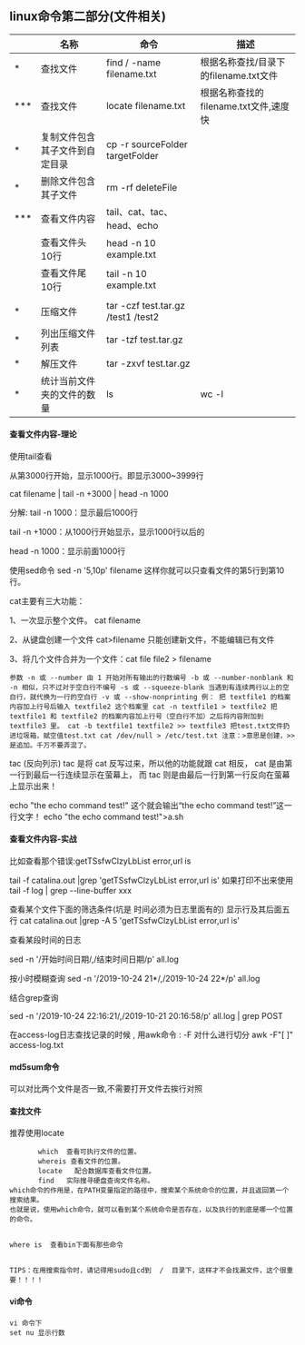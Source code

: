 # 
## linux命令第二部分(文件相关)


| | 名称 | 命令  | 描述 |
|-----|-----|-----|------|
|*|查找文件|find / -name filename.txt| 根据名称查找/目录下的filename.txt文件|
|***|查找文件|locate  filename.txt| 根据名称查找的filename.txt文件,速度快|
|*|复制文件包含其子文件到自定目录|cp -r sourceFolder targetFolder||
|*|删除文件包含其子文件|rm -rf deleteFile||
|***| 查看文件内容|tail、cat、tac、head、echo||
| | 查看文件头10行 | head -n 10 example.txt||
| |查看文件尾10行 | tail -n 10 example.txt|| 
||||
|*|压缩文件|tar -czf test.tar.gz /test1 /test2||
|*|列出压缩文件列表|tar -tzf test.tar.gz||
|*|解压文件| tar -zxvf test.tar.gz||
|*|统计当前文件夹的文件的数量|ls |wc -l||



#### 查看文件内容-理论

使用tail查看

从第3000行开始，显示1000行。即显示3000~3999行

cat filename | tail -n +3000 | head -n 1000

分解:
tail -n 1000：显示最后1000行

tail -n +1000：从1000行开始显示，显示1000行以后的

head -n 1000：显示前面1000行

使用sed命令
sed -n '5,10p' filename 这样你就可以只查看文件的第5行到第10行。


cat主要有三大功能：

1、一次显示整个文件。 cat filename

2、从键盘创建一个文件 cat>filename  只能创建新文件，不能编辑已有文件

3、将几个文件合并为一个文件：cat file file2 > filename

`
参数
-n 或 --number 由 1 开始对所有输出的行数编号
-b 或 --number-nonblank 和 -n 相似，只不过对于空白行不编号
-s 或 --squeeze-blank 当遇到有连续两行以上的空白行，就代换为一行的空白行
-v 或 --show-nonprinting
例：
把 textfile1 的档案内容加上行号后输入 textfile2 这个档案里
cat -n textfile1 > textfile2
把 textfile1 和 textfile2 的档案内容加上行号（空白行不加）之后将内容附加到 textfile3 里。
cat -b textfile1 textfile2 >> textfile3
把test.txt文件扔进垃圾箱，赋空值test.txt
cat /dev/null > /etc/test.txt
注意：>意思是创建，>>是追加。千万不要弄混了。
`

tac (反向列示)
tac 是将 cat 反写过来，所以他的功能就跟 cat 相反， cat 是由第一行到最后一行连续显示在萤幕上，
而 tac 则是由最后一行到第一行反向在萤幕上显示出来！

echo "the echo command test!"
这个就会输出“the echo command test!”这一行文字！
echo "the echo command test!">a.sh


#### 查看文件内容-实战

比如查看那个错误:getTSsfwClzyLbList error,url is

tail -f catalina.out |grep 'getTSsfwClzyLbList error,url is'
如果打印不出来使用
tail -f log | grep --line-buffer xxx


查看某个文件下面的筛选条件(坑是 时间必须为日志里面有的)
显示行及其后面五行
cat catalina.out |grep  -A 5 'getTSsfwClzyLbList error,url is' 


查看某段时间的日志

sed -n '/开始时间日期/,/结束时间日期/p' all.log

按小时模糊查询
sed -n '/2019-10-24 21*/,/2019-10-24 22*/p' all.log

结合grep查询

sed -n '/2019-10-24 22:16:21/,/2019-10-21 20:16:58/p' all.log | grep POST


在access-log日志查找记录的时候 ,
用awk命令 : 
-F 对什么进行切分
awk -F"[ ]"  access-log.txt 


#### md5sum命令 
可以对比两个文件是否一致,不需要打开文件去挨行对照


#### 查找文件
推荐使用locate

```
       which  查看可执行文件的位置。
       whereis 查看文件的位置。 
       locate   配合数据库查看文件位置。
       find   实际搜寻硬盘查询文件名称。
which命令的作用是，在PATH变量指定的路径中，搜索某个系统命令的位置，并且返回第一个搜索结果。
也就是说，使用which命令，就可以看到某个系统命令是否存在，以及执行的到底是哪一个位置的命令。 


where is  查看bin下面有那些命令


TIPS：在用搜索指令时，请记得用sudo且cd到  /  目录下，这样才不会找漏文件，这个很重要！！！！
```


#### vi命令

```shell script
vi 命令下
set nu 显示行数
```